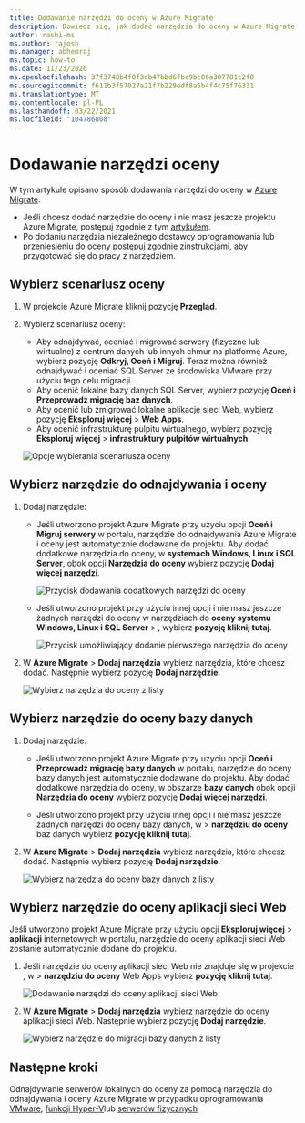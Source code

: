 ```yaml
---
title: Dodawanie narzędzi do oceny w Azure Migrate
description: Dowiedz się, jak dodać narzędzia do oceny w Azure Migrate.
author: rashi-ms
ms.author: rajosh
ms.manager: abhemraj
ms.topic: how-to
ms.date: 11/23/2020
ms.openlocfilehash: 37f3748b4f0f3db47bbd6fbe9bc06a307781c2f8
ms.sourcegitcommit: f611b3f57027a21f7b229edf8a5b4f4c75f76331
ms.translationtype: MT
ms.contentlocale: pl-PL
ms.lasthandoff: 03/22/2021
ms.locfileid: "104786808"
---
```

# <a name="add-assessment-tools"></a>Dodawanie narzędzi oceny

W tym artykule opisano sposób dodawania narzędzi do oceny w [Azure Migrate](./migrate-services-overview.md). 

- Jeśli chcesz dodać narzędzie do oceny i nie masz jeszcze projektu Azure Migrate, postępuj zgodnie z tym [artykułem](create-manage-projects.md).
- Po dodaniu narzędzia niezależnego dostawcy oprogramowania lub przeniesieniu do oceny [postępuj zgodnie z](prepare-isv-movere.md)instrukcjami, aby przygotować się do pracy z narzędziem.

## <a name="select-an-assessment-scenario"></a>Wybierz scenariusz oceny

1. W projekcie Azure Migrate kliknij pozycję **Przegląd**.
2. Wybierz scenariusz oceny:

    - Aby odnajdywać, oceniać i migrować serwery (fizyczne lub wirtualne) z centrum danych lub innych chmur na platformę Azure, wybierz pozycję **Odkryj, Oceń i Migruj**. Teraz można również odnajdywać i oceniać SQL Server ze środowiska VMware przy użyciu tego celu migracji.
    - Aby ocenić lokalne bazy danych SQL Server, wybierz pozycję **Oceń i Przeprowadź migrację baz danych**.
    - Aby ocenić lub zmigrować lokalne aplikacje sieci Web, wybierz pozycję **Eksploruj więcej**  >  **Web Apps**.
    - Aby ocenić infrastrukturę pulpitu wirtualnego, wybierz pozycję **Eksploruj więcej**  >  **infrastruktury pulpitów wirtualnych**.

    ![Opcje wybierania scenariusza oceny](./media/how-to-assess/assess-scenario.png)

## <a name="select-a-discovery-and-assessment-tool"></a>Wybierz narzędzie do odnajdywania i oceny 


1. Dodaj narzędzie:

    - Jeśli utworzono projekt Azure Migrate przy użyciu opcji **Oceń i Migruj serwery** w portalu, narzędzie do odnajdywania Azure Migrate i oceny jest automatycznie dodawane do projektu. Aby dodać dodatkowe narzędzia do oceny, w **systemach Windows, Linux i SQL Server**, obok opcji **Narzędzia do oceny** wybierz pozycję **Dodaj więcej narzędzi**.

         ![Przycisk dodawania dodatkowych narzędzi do oceny](./media/how-to-assess/add-assessment-tool.png)

    - Jeśli utworzono projekt przy użyciu innej opcji i nie masz jeszcze żadnych narzędzi do oceny w narzędziach do **oceny systemu Windows, Linux i SQL Server**  >  , wybierz **pozycję kliknij tutaj**.

        ![Przycisk umożliwiający dodanie pierwszego narzędzia do oceny](./media/how-to-assess/no-assessment-tool.png)

2. W **Azure Migrate**  >  **Dodaj narzędzia** wybierz narzędzia, które chcesz dodać. Następnie wybierz pozycję **Dodaj narzędzie**.

    ![Wybierz narzędzia do oceny z listy](./media/how-to-assess/select-assessment-tool.png)



## <a name="select-a-database-assessment-tool"></a>Wybierz narzędzie do oceny bazy danych

1. Dodaj narzędzie:

    - Jeśli utworzono projekt Azure Migrate przy użyciu opcji **Oceń i Przeprowadź migrację bazy danych** w portalu, narzędzie do oceny bazy danych jest automatycznie dodawane do projektu. Aby dodać dodatkowe narzędzia do oceny, w obszarze **bazy danych** obok opcji **Narzędzia do oceny** wybierz pozycję **Dodaj więcej narzędzi**.

    - Jeśli utworzono projekt przy użyciu innej opcji i nie masz jeszcze żadnych narzędzi do oceny bazy danych, w   >  **narzędziu do oceny** baz danych wybierz **pozycję kliknij tutaj**.

2. W **Azure Migrate**  >  **Dodaj narzędzia** wybierz narzędzia, które chcesz dodać. Następnie wybierz pozycję **Dodaj narzędzie**.

    ![Wybierz narzędzia do oceny bazy danych z listy](./media/how-to-assess/select-database-assessment-tool.png)


## <a name="select-a-web-app-assessment-tool"></a>Wybierz narzędzie do oceny aplikacji sieci Web

Jeśli utworzono projekt Azure Migrate przy użyciu opcji **Eksploruj więcej**  >  **aplikacji** internetowych w portalu, narzędzie do oceny aplikacji sieci Web zostanie automatycznie dodane do projektu. 


1. Jeśli narzędzie do oceny aplikacji sieci Web nie znajduje się w projekcie , w  >  **narzędziu do oceny** Web Apps wybierz **pozycję kliknij tutaj**.
    
    ![Dodawanie narzędzi do oceny aplikacji sieci Web](./media/how-to-assess/no-web-app-assessment-tool.png)


2. W **Azure Migrate**  >  **Dodaj narzędzia** wybierz narzędzie do oceny aplikacji sieci Web. Następnie wybierz pozycję **Dodaj narzędzie**.

    ![Wybierz narzędzie do migracji bazy danych z listy](./media/how-to-assess/select-web-app-assessment-tool.png)

 


## <a name="next-steps"></a>Następne kroki

Odnajdywanie serwerów lokalnych do oceny za pomocą narzędzia do odnajdywania i oceny Azure Migrate w przypadku oprogramowania [VMware](./tutorial-discover-vmware.md), [funkcji Hyper-V](./tutorial-discover-hyper-v.md)lub [serwerów fizycznych](./tutorial-discover-physical.md)